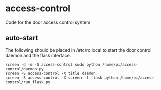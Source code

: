 access-control
==============

Code for the door access control system

auto-start
----------

The following should be placed in /etc/rc.local to start the door
control daemon and the flask interface.

```
screen -d -m -S access-control sudo python /home/pi/access-control/daemon.py
screen -S access-control -X title daemon
screen -S access-control -X screen -t flask python /home/pi/access-control/run_flask.py
```
